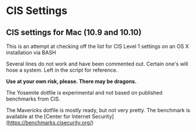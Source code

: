 CIS Settings
========

## CIS settings for Mac (10.9 and 10.10)

This is an attempt at checking off the list for CIS Level 1 settings on an OS X installation via BASH

Several lines do not work and have been commented out. Certain one's will hose a system. Left in the script for reference.

**Use at your own risk, please. There may be dragons.**

The Yosemite dotfile is experimental and not based on published benchmarks from CIS.

The Mavericks dotfile is mostly ready, but not very pretty. The benchmark is available at the [Center for Internet Security] (https://benchmarks.cisecurity.org/)

